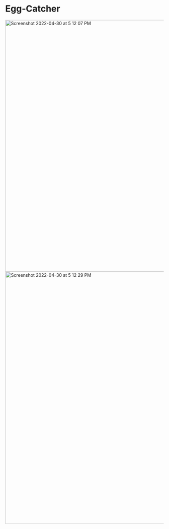 # Egg-Catcher

<img width="802" alt="Screenshot 2022-04-30 at 5 12 07 PM" src="https://user-images.githubusercontent.com/90612756/166104632-4654c86b-8060-4a88-960f-503e15d28083.png">

<img width="803" alt="Screenshot 2022-04-30 at 5 12 29 PM" src="https://user-images.githubusercontent.com/90612756/166104637-aa2ecc28-d111-4493-9e05-3fde2cfe9772.png">
